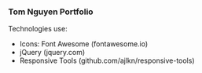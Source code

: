 ### Tom Nguyen Portfolio

Technologies use:

* Icons: Font Awesome (fontawesome.io)
* jQuery (jquery.com)
* Responsive Tools (github.com/ajlkn/responsive-tools)